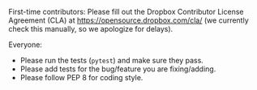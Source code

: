 First-time contributors: Please fill out the Dropbox Contributor
License Agreement (CLA) at https://opensource.dropbox.com/cla/
(we currently check this manually, so we apologize for delays).

Everyone:

- Please run the tests (`pytest`) and make sure they pass.
- Please add tests for the bug/feature you are fixing/adding.
- Please follow PEP 8 for coding style.
